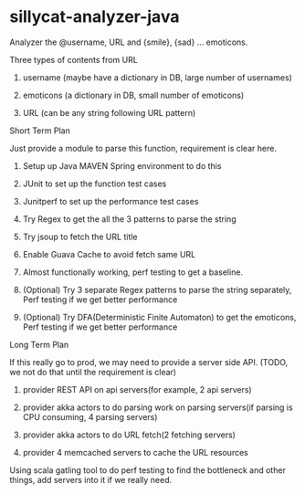 sillycat-analyzer-java
======================

Analyzer the @username, URL and {smile}, {sad} ... emoticons.

Three types of contents from URL

1. username  (maybe have a dictionary in DB, large number of usernames)

2. emoticons (a dictionary in DB, small number of emoticons)

3. URL       (can be any string following URL pattern)



Short Term Plan

Just provide a module to parse this function, requirement is clear here.

1. Setup up Java MAVEN Spring environment to do this

2. JUnit to set up the function test cases

3. Junitperf to set up the performance test cases

4. Try Regex to get the all the 3 patterns to parse the string

5. Try jsoup to fetch the URL title

6. Enable Guava Cache to avoid fetch same URL

7. Almost functionally working, perf testing to get a baseline.

7. (Optional) Try 3 separate Regex patterns to parse the string separately, Perf testing if we get better performance

8. (Optional) Try DFA(Deterministic Finite Automaton) to get the emoticons, Perf testing if we get better performance


Long Term Plan

If this really go to prod, we may need to provide a server side API. (TODO, we not do that until the requirement is clear)

1. provider REST API on api servers(for example, 2 api servers)

2. provider akka actors to do parsing work on parsing servers(if parsing is CPU consuming, 4 parsing servers)

3. provider akka actors to do URL fetch(2 fetching servers)

4. provider 4 memcached servers to cache the URL resources

Using scala gatling tool to do perf testing to find the bottleneck and other things, add servers into it if we really need.

